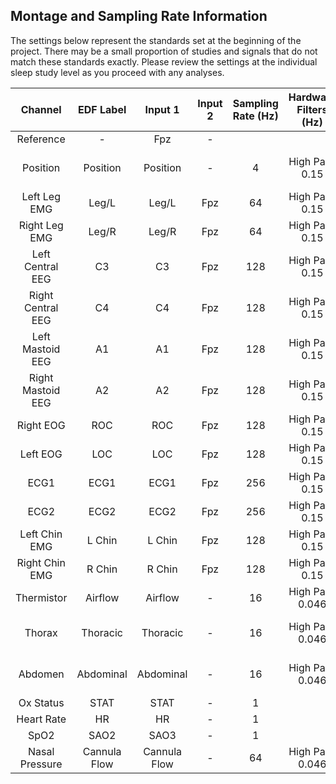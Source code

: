 ## Montage and Sampling Rate Information

The settings below represent the standards set at the beginning of the project. There may be a small proportion of studies and signals that do not match these standards exactly. Please review the settings at the individual sleep study level as you proceed with any analyses.

| Channel           | EDF Label    | Input 1      | Input 2 | Sampling Rate (Hz) | Hardware Filters (Hz) | Sensor Type                  |
|:-----------------:|:------------:|:------------:|:-------:|:------------------:|:---------------------:|:----------------------------:|
| Reference         | -            | Fpz          | -       |                    |                       |                              |
| Position          | Position     | Position     | -       | 4                  | High Pass 0.15        | Compumedics external sensor  |
| Left Leg EMG      | Leg/L        | Leg/L        | Fpz     | 64                 | High Pass 0.15        | Compumedics piezo sensor     |
| Right Leg EMG     | Leg/R        | Leg/R        | Fpz     | 64                 | High Pass 0.15        | Compumedics piezo sensor     |
| Left Central EEG  | C3           | C3           | Fpz     | 128                | High Pass 0.15        | Gold cup electrode           |
| Right Central EEG | C4           | C4           | Fpz     | 128                | High Pass 0.15        | Gold cup electrode           |
| Left Mastoid EEG  | A1           | A1           | Fpz     | 128                | High Pass 0.15        | Gold cup electrode           |
| Right Mastoid EEG | A2           | A2           | Fpz     | 128                | High Pass 0.15        | Gold cup electrode           |
| Right EOG         | ROC          | ROC          | Fpz     | 128                | High Pass 0.15        | Gold cup electrode           |
| Left EOG          | LOC          | LOC          | Fpz     | 128                | High Pass 0.15        | Gold cup electrode           |
| ECG1              | ECG1         | ECG1         | Fpz     | 256                | High Pass 0.15        | Ag/AgCl patch                |
| ECG2              | ECG2         | ECG2         | Fpz     | 256                | High Pass 0.15        | Ag/AgCl patch                |
| Left Chin EMG     | L Chin       | L Chin       | Fpz     | 128                | High Pass 0.15        | Gold cup electrode           |
| Right Chin EMG    | R Chin       | R Chin       | Fpz     | 128                | High Pass 0.15        | Gold cup electrode           |
| Thermistor        | Airflow      | Airflow      | -       | 16                 | High Pass 0.046       | PrTech thermistor            |
| Thorax            | Thoracic     | Thoracic     | -       | 16                 | High Pass 0.046       | Compumedics respiratory band |
| Abdomen           | Abdominal    | Abdominal    | -       | 16                 | High Pass 0.046       | Compumedics respiratory band |
| Ox Status         | STAT         | STAT         | -       | 1                  |                       | Nonin 8000                   |
| Heart Rate        | HR           | HR           | -       | 1                  |                       | Nonin 8000                   |
| SpO2              | SAO2         | SAO3         | -       | 1                  |                       | Nonin 8000                   |
| Nasal Pressure    | Cannula Flow | Cannula Flow | -       | 64                 | High Pass 0.046       | Nasal cannula                |
